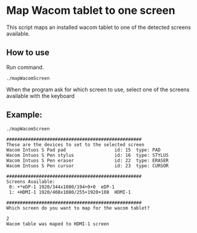 # Map Wacom tablet to one screen



This script maps an installed wacom tablet to one of the detected screens available. 

## How to use

Run command.

```
./mapWacomScreen
```

When the program ask for which screen to use, select one of the screens available with the keyboard



## Example:

```
./mapWacomScreen

##################################################
These are the devices to set to the selected screen
Wacom Intuos S Pad pad                  id: 15  type: PAD       
Wacom Intuos S Pen stylus               id: 16  type: STYLUS    
Wacom Intuos S Pen eraser               id: 22  type: ERASER    
Wacom Intuos S Pen cursor               id: 23  type: CURSOR    

##################################################
Screens Available:
 0: +*eDP-1 1920/344x1080/194+0+0  eDP-1
 1: +HDMI-1 1920/408x1080/255+1920+108  HDMI-1

##################################################
Which screen do you want to map for the wacom tablet?

2
Wacom table was maped to HDMI-1 screen
```

